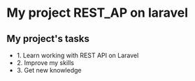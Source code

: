 <h1>My project REST_AP on laravel</h1>
<h2>My project's tasks</h2>
<ul> 
    <li>1. Learn working with REST API on Laravel</li>
    <li>2. Improve my skills </li>
    <li>3. Get new knowledge</li>
</ul>
